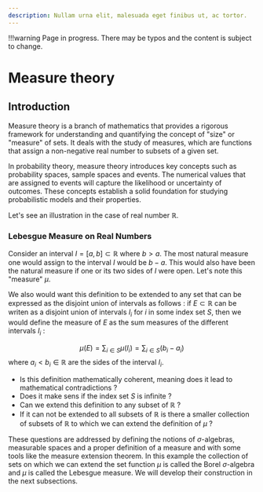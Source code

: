 ```yaml
---
description: Nullam urna elit, malesuada eget finibus ut, ac tortor. 
---
```


!!!warning
    Page in progress. There may be typos and the content is subject to change.

# Measure theory
## Introduction
Measure theory is a branch of mathematics that provides a rigorous framework for understanding and quantifying the concept of "size" or "measure" of sets. It deals with the study of measures, which are functions that assign a non-negative real number to subsets of a given set.


In probability theory,  measure theory introduces key concepts such as 
probability spaces, sample spaces and events. The numerical values that are 
assigned to events will capture the likelihood or uncertainty of outcomes.
These concepts establish a solid foundation for studying probabilistic 
models and their properties.

 Let's see an illustration in the case of real number $\mathbb{R}.$

### Lebesgue Measure on Real Numbers
Consider an interval  $I = [a, b] \subset \mathbb{R}$  where $b>a.$ 
The most 
natural measure one would assign to the interval $I$ would be $b-a.$ 
This would also have been the natural measure if 
one or 
its two sides of $I$ were open. Let's note this "measure" $\mu.$


We also would want this definition to be extended to any set that can be 
expressed as the disjoint
union of intervals as follows : if $E \subset \mathbb{R}$ can be writen as 
a disjoint union of intervals $I_i$ for $i$ in some index set $S,$ then we 
would 
define the measure of $E$ as the sum measures of the different 
intervals $I_i$ :

$$
\mu(E) = \sum_{i \in S} \mu(I_i) = \sum_{i \in S} (b_i - a_i)
$$
where $a_i < b_i \in \mathbb{R}$ are the sides of the interval $I_i.$

* Is this definition mathematically coherent, meaning does it lead to 
  mathematical contradictions ?
* Does it make sens if the index set $S$ is infinite ?
* Can we extend this definition to any subset of $\mathbb{R}$ ?
* If it can not be extended to all subsets of $\mathbb{R}$ is there a 
  smaller collection of subsets of $\mathbb{R}$ to which we can extend the 
  definition of $\mu$ ?

These questions are addressed by defining the notions of $\sigma$-algebras, 
measurable spaces and a proper 
definition of a measure and with some tools like the measure 
extension theorem.
In this example the collection of sets on which we can extend the set 
function $\mu$ is called the Borel $\sigma$-algebra and $\mu$ is called the 
Lebesgue measure. We will develop their construction in the next subsections.




